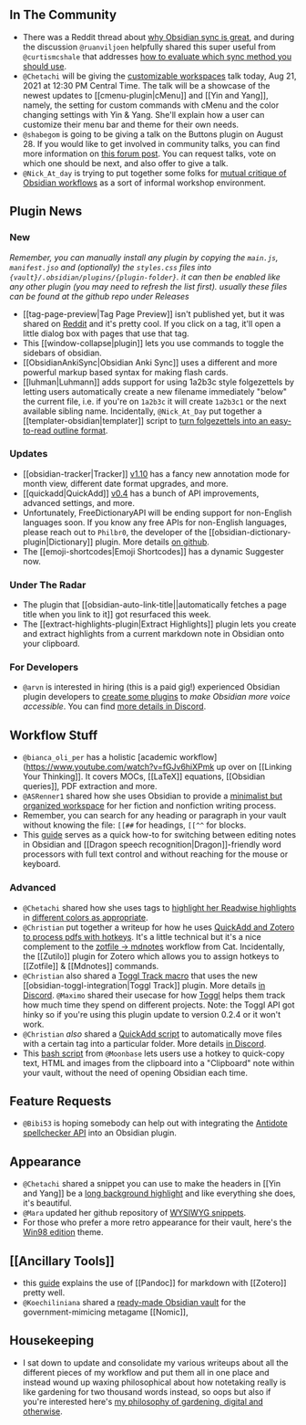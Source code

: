 ## In The Community

* There was a Reddit thread about [why Obsidian sync is great](https://www.reddit.com/r/ObsidianMD/comments/p7f6gc/obsidian_sync_is_great/h9kizzf/), and during the discussion `@ruanviljoen` helpfully shared this super useful from `@curtismcshale` that addresses [how to evaluate which sync method you should use](https://www.youtube.com/watch?v=JHAhE8QNokw). 
* `@Chetachi` will be giving the [customizable workspaces](https://discordapp.com/channels/686053708261228577/876257648624939008/877223790256468008) talk today, Aug 21, 2021 at 12:30 PM Central Time. The talk will be a showcase of the newest updates to [[cmenu-plugin|cMenu]] and [[Yin and Yang]], namely, the setting for custom commands with cMenu and the color changing settings with Yin & Yang. She'll explain how a user can customize their menu bar and theme for their own needs.
* `@shabegom` is going to be giving a talk on the Buttons plugin on August 28. If you would like to get involved in community talks, you can find more information on [this forum post](https://forum.obsidian.md/t/meta-community-talks/16686). You can request talks, vote on which one should be next, and also offer to give a talk.
* `@Nick_At_day` is trying to put together some folks for [mutual critique of Obsidian workflows](https://www.reddit.com/r/ObsidianMD/comments/p62hpw/mutual_critique_of_obsidian_workflows_writing/) as a sort of informal workshop environment. 

## Plugin News

### New

*Remember, you can manually install any plugin by copying the `main.js`, `manifest.jso` and (optionally) the `styles.css` files into `{vault}/.obsidian/plugins/{plugin-folder}`. it can then be enabled like any other plugin (you may need to refresh the list first). usually these files can be found at the github repo under Releases*

* [[tag-page-preview|Tag Page Preview]] isn't published yet, but it was shared on [Reddit](https://www.reddit.com/r/ObsidianMD/comments/p4hrzw/how_to_create_a_popup_window_like_this_when_you/) and it's pretty cool. If you click on a tag, it'll open a little dialog box with pages that use that tag. 
* This [[window-collapse|plugin]] lets you use commands to toggle the sidebars of obsidian. 
* [[ObsidianAnkiSync|Obsidian Anki Sync]] uses a different and more powerful markup based syntax for making flash cards. 
* [[luhman|Luhmann]] adds support for using 1a2b3c style folgezettels by letting users automatically create a new filename immediately "below" the current file, i.e. if you're on `1a2b3c` it will create `1a2b3c1` or the next available sibling name. Incidentally, `@Nick_At_Day` put together a [[templater-obsidian|templater]] script to [turn folgezettels into an easy-to-read outline format](https://discord.com/channels/686053708261228577/840286238928797736/878331775556939826).

### Updates

* [[obsidian-tracker|Tracker]] [v1.10](https://github.com/pyrochlore/obsidian-tracker) has a fancy new annotation mode for month view, different date format upgrades, and more. 
* [[quickadd|QuickAdd]] [v0.4](https://discord.com/channels/686053708261228577/855181471643861002/877788312679624734) has a bunch of API improvements, advanced settings, and more. 
* Unfortunately, FreeDictionaryAPI  will be ending support for non-English languages soon. If you know any free APIs for non-English languages, please reach out to `Philbr0`, the developer of the [[obsidian-dictionary-plugin|Dictionary]] plugin. More details [on github](https://github.com/phibr0/obsidian-dictionary/issues/43). 
* The [[emoji-shortcodes|Emoji Shortcodes]] has a dynamic Suggester now. 

### Under The Radar

* The plugin that [[obsidian-auto-link-title||automatically fetches a page title when you link to it]] got resurfaced this week. 
* The [[extract-highlights-plugin|Extract Highlights]] plugin lets you create and extract highlights from a current markdown note in Obsidian onto your clipboard.

### For Developers

* `@arvn` is interested in hiring (this is a paid gig!) experienced Obsidian plugin developers to [create some plugins](https://publish.obsidian.md/arun/Tech/Obsidian/New+Features+that+Would+Make+Obsidian+More+Voice+Accessible) to *make Obsidian more voice accessible*. You can find [more details in Discord](https://discord.com/channels/686053708261228577/840286264964022302/877647079466471444). 

## Workflow Stuff

* `@bianca_oli_per` has a holistic [academic workflow](https://www.youtube.com/watch?v=fGJv6hiXPmk up over on [[Linking Your Thinking]]. It covers MOCs, [[LaTeX]] equations, [[Obsidian queries]], PDF extraction and more. 
* `@ASRenner1` shared how she uses Obsidian to provide a [minimalist but organized workspace](https://www.youtube.com/watch?v=OX_UKIzRALs) for her fiction and nonfiction writing process. 
* Remember, you can search for any heading or paragraph in your vault without knowing the file: `[[##` for headings, `[[^^` for blocks.
* This [guide](https://publish.obsidian.md/arun/Tech/Obsidian/Using+Obsidian+with+Dragon+Dictation+-+Edit+Your+Notes+With+Full+Voice+Control) serves as a quick how-to for switching between editing notes in Obsidian and [[Dragon speech recognition|Dragon]]-friendly word processors with full text control and without reaching for the mouse or keyboard. 

### Advanced 

* `@Chetachi` shared how she uses tags to [highlight her Readwise highlights](http://discordapp.com/channels/686053708261228577/707816848615407697/877196058764144691) in [different colors as appropriate](https://discord.com/channels/686053708261228577/707816848615407697/877375585456898048). 
* `@Christian` put together a writeup for how he uses [QuickAdd and Zotero to process pdfs with hotkeys](https://bagerbach.com/blog/how-i-read-research-papers-with-obsidian-and-zotero/). It's a little technical but it's a nice complement to the [zotfile -> mdnotes](https://forum.obsidian.md/t/zotero-zotfile-mdnotes-obsidian-dataview-workflow/15536) workflow from Cat. Incidentally, the [[Zutilo]] plugin for Zotero which allows you to assign hotkeys to [[Zotfile]] & [[Mdnotes]] commands. 
* `@Christian` also shared a [Toggl Track macro](https://github.com/chhoumann/quickadd/blob/master/docs/Examples/Macro_TogglManager.md) that uses the new [[obsidian-toggl-integration|Toggl Track]] plugin. More details [in Discord](http://discordapp.com/channels/686053708261228577/707816848615407697/876069796553293835). `@Maximo` shared their usecase for how [Toggl](https://discord.com/channels/686053708261228577/700466324840775831/877639056828276746) helps them track how much time they spend on different projects. Note: the Toggl API got hinky so if you're using this plugin update to version 0.2.4 or it won't work. 
* `@Christian` _also_ shared a [QuickAdd script](https://github.com/chhoumann/quickadd/blob/master/docs/Examples/Macro_MoveNotesWithATagToAFolder.md) to automatically move files with a certain tag into a particular folder. More details [in Discord](http://discordapp.com/channels/686053708261228577/716028884885307432/876494826122657852). 
* This [bash script](https://forum.obsidian.md/t/clipboard-snippets-in-your-inbox-for-later-review-even-when-obsidian-closed/22850) from `@Moonbase` lets users use a hotkey to quick-copy text, HTML and images from the clipboard into a "Clipboard" note within your vault, without the need of opening Obsidian each time.


## Feature Requests

* `@Bibi53` is hoping somebody can help out with integrating the [Antidote spellchecker API](https://forum.obsidian.md/t/plugins-antidote/22653) into an Obsidian plugin.

## Appearance

* `@Chetachi` shared a snippet you can use to make the headers in [[Yin and Yang]] be a [long background highlight](http://discordapp.com/channels/686053708261228577/702656734631821413/877508873207050281) and like everything she does, it's beautiful. 
* `@Mara` updated her github repository of [WYSIWYG snippets](https://github.com/Mara-Li/Obsidian-Snippet-collection). 
* For those who prefer a more retro appearance for their vault, here's the [Win98 edition](https://github.com/SMUsamaShah/Obsidian-Win98-Edition) theme. 

## [[Ancillary Tools]]

* this [guide](https://www.simonlindgren.com/notes/2019/11/15/setup-for-writing-in-markdown-citing-with-zotero-and-publishing-with-pandoc) explains the use of [[Pandoc]] for markdown with [[Zotero]] pretty well. 
* `@Koechiliniana` shared a [ready-made Obsidian vault](https://github.com/Bartlebooth1424/obsidian-nomic) for the government-mimicing metagame [[Nomic]], 

## Housekeeping

* I sat down to update and consolidate my various writeups about all the different pieces of my workflow and put them all in one place and instead wound up waxing philosophical about how notetaking really is like gardening for two thousand words instead, so oops but also if you're interested here's [my philosophy of gardening, digital and otherwise](https://eleanorkonik.com/the-konik-philosophy-of-gardening-digital-otherwise/). 